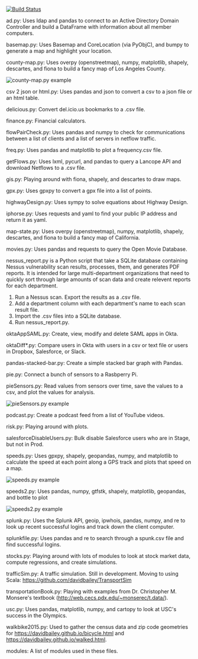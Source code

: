 [![Build Status](https://travis-ci.org/davidbailey/py.svg?branch=master)](https://travis-ci.org/davidbailey/py)

ad.py: Uses ldap and pandas to connect to an Active Directory Domain Controller and build a DataFrame with information about all member computers.

basemap.py: Uses Basemap and CoreLocation (via PyObjC), and bumpy to generate a map and highlight your location.

county-map.py: Uses overpy (openstreetmap), numpy, matplotlib, shapely, descartes, and fiona to build a fancy map of Los Angeles County.

![county-map.py example](https://raw.githubusercontent.com/davidbailey/py/master/county-map.png "county-map.py example")

csv 2 json or html.py: Uses pandas and json to convert a csv to a json file or an html table.

delicious.py: Convert del.icio.us bookmarks to a .csv file.

finance.py: Financial calculators.

flowPairCheck.py: Uses pandas and numpy to check for communications between a list of clients and a list of servers in netflow traffic.

freq.py: Uses pandas and matplotlib to plot a frequency.csv file.

getFlows.py: Uses lxml, pycurl, and pandas to query a Lancope API and download Netflows to a .csv file.

gis.py: Playing around with fiona, shapely, and descartes to draw maps.

gpx.py: Uses gpxpy to convert a gpx file into a list of points.

highwayDesign.py: Uses sympy to solve equations about Highway Design.

iphorse.py: Uses requests and yaml to find your public IP address and return it as yaml.

map-state.py: Uses overpy (openstreetmap), numpy, matplotlib, shapely, descartes, and fiona to build a fancy map of California.

movies.py: Uses pandas and requests to query the Open Movie Database.

nessus_report.py is a Python script that take a SQLite database containing Nessus vulnerability scan results, processes, them, and generates PDF reports. It is intended for large multi-department organizations that need to quickly sort through large amounts of scan data and create relevent reports for each department.

 1. Run a Nessus scan. Export the results as a .csv file.
 2. Add a department column with each department's name to each scan result file.
 3. Import the .csv files into a SQLite database.
 4. Run nessus_report.py.

oktaAppSAML.py: Create, view, modify and delete SAML apps in Okta.

oktaDiff*.py: Compare users in Okta with users in a csv or text file or users in Dropbox, Salesforce, or Slack.

pandas-stacked-bar.py: Create a simple stacked bar graph with Pandas.

pie.py: Connect a bunch of sensors to a Rasbperry Pi.

pieSensors.py: Read values from sensors over time, save the values to a csv, and plot the values for analysis.

![pieSensors.py example](https://raw.githubusercontent.com/davidbailey/py/master/pieSensors.png "pieSensors.py example")


podcast.py: Create a podcast feed from a list of YouTube videos.

risk.py: Playing around with plots.

salesforceDisableUsers.py: Bulk disable Salesforce users who are in Stage, but not in Prod.

speeds.py: Uses gpxpy, shapely, geopandas, numpy, and matplotlib to calculate the speed at each point along a GPS track and plots that speed on a map.

![speeds.py example](https://raw.githubusercontent.com/davidbailey/py/master/speeds.png "speeds.py example")

speeds2.py: Uses pandas, numpy, gtfstk, shapely, matplotlib, geopandas, and bottle to plot 

![speeds2.py example](https://raw.githubusercontent.com/davidbailey/py/master/speeds2.png "speeds2.py example")

splunk.py: Uses the Splunk API, geoip, ipwhois, pandas, numpy, and re to look up recent successful logins and track down the client computer.

splunkfile.py: Uses pandas and re to search through a spunk.csv file and find successful logins.

stocks.py: Playing around with lots of modules to look at stock market data, compute regressions, and create simulations.

trafficSim.py: A traffic simulation. Still in development. Moving to using Scala: https://github.com/davidbailey/TransportSim

transportationBook.py: Playing with examples from Dr. Christopher M. Monsere's textbook (http://web.cecs.pdx.edu/~monserec/t.data/).

usc.py: Uses pandas, matplotlib, numpy, and cartopy to look at USC's success in the Olympics.

walkbike2015.py: Used to gather the census data and zip code geometries for https://davidbailey.github.io/bicycle.html and https://davidbailey.github.io/walked.html.

modules: A list of modules used in these files.
